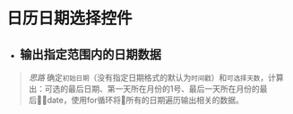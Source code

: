 # 日历日期选择控件
- ## 输出指定范围内的日期数据
> _思路_
确定`初始日期`（没有指定日期格式的默认为`时间戳`）和`可选择天数`，计算出：可选的最后日期、第一天所在月份的1号、最后一天所在月份的最后date，使用for循环将所有的日期遍历输出相关的数据。